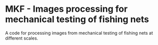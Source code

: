 # MKF - Images processing for mechanical testing of fishing nets
A code for processing images from mechanical testing of fishing nets at different scales.
